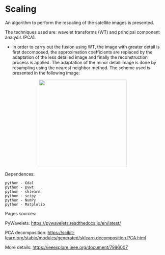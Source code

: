 # Scaling

An algorithm to perform the rescaling of the satellite images is presented. 

The techniques used are: wavelet transforms (WT) and principal component analysis (PCA).


* In order to carry out the fusion using WT, the image with greater detail is first decomposed, the approximation coefficients are replaced by the adaptation of the less detailed image and finally the reconstruction process is applied. The adaptation of the minor detail image is done by resampling using the nearest neighbor method. The scheme used is presented in the following image:

<p align="center">
  <img width=285 src="2016_05_15_ETObservada.png"/>
</p>

Dependences:
    
    python - Gdal
    python - pywt
    python - sklearn
    python - scipy
    python - NumPy
    python - Matplolib


Pages sources:

  PyWavelets: https://pywavelets.readthedocs.io/en/latest/

  PCA decomposition: https://scikit-learn.org/stable/modules/generated/sklearn.decomposition.PCA.html

  More details: https://ieeexplore.ieee.org/document/7996007

